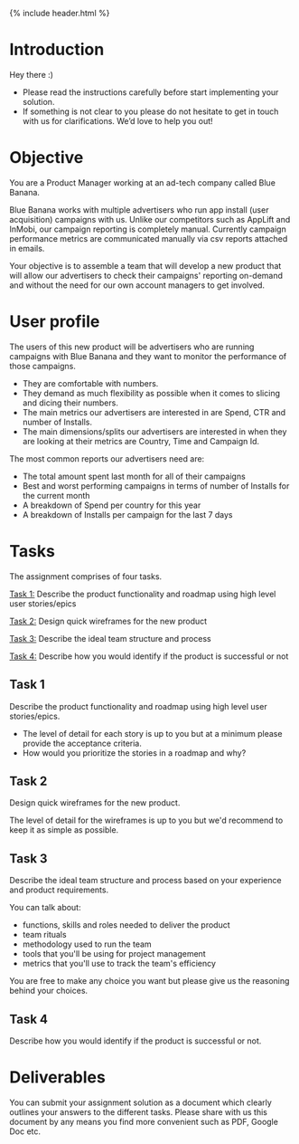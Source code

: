 {% include header.html %}

# Introduction 

Hey there :)

- Please read the instructions carefully before start implementing your solution.
- If something is not clear to you please do not hesitate to get in touch with us for clarifications. We’d love to help you out!

# Objective

You are a Product Manager working at an ad-tech company called Blue Banana.

Blue Banana works with multiple advertisers who run app install (user acquisition) campaigns with us. Unlike our competitors such as AppLift and InMobi, our campaign reporting is completely manual. Currently campaign performance metrics are communicated manually via csv reports attached in emails.

Your objective is to assemble a team that will develop a new product that will allow our advertisers to check their campaigns' reporting on-demand and without the need for our own account managers to get involved.

# User profile

The users of this new product will be advertisers who are running campaigns with Blue Banana and they want to monitor the performance of those campaigns. 

- They are comfortable with numbers.
- They demand as much flexibility as possible when it comes to slicing and dicing their numbers.
- The main metrics our advertisers are interested in are Spend, CTR and number of Installs.
- The main dimensions/splits our advertisers are interested in when they are looking at their metrics are Country, Time and Campaign Id.

The most common reports our advertisers need are:

- The total amount spent last month for all of their campaigns
- Best and worst performing campaigns in terms of number of Installs for the current month 
- A breakdown of Spend per country for this year
- A breakdown of Installs per campaign for the last 7 days 

# Tasks

The assignment comprises of four tasks.

[Task 1:](#task-1) Describe the product functionality and roadmap using high level user stories/epics 

[Task 2:](#task-2) Design quick wireframes for the new product 

[Task 3:](#task-3) Describe the ideal team structure and process 

[Task 4:](#task-4) Describe how you would identify if the product is successful or not 


## Task 1

Describe the product functionality and roadmap using high level user stories/epics. 
 
- The level of detail for each story is up to you but at a minimum please provide the acceptance criteria.
- How would you prioritize the stories in a roadmap and why?

## Task 2

Design quick wireframes for the new product. 

The level of detail for the wireframes is up to you but we'd recommend to keep it as simple as possible.  

## Task 3

Describe the ideal team structure and process based on your experience and product requirements. 

You can talk about:

- functions, skills and roles needed to deliver the product 
- team rituals
- methodology used to run the team 
- tools that you'll be using for project management
- metrics that you'll use to track the team's efficiency 

You are free to make any choice you want but please give us the reasoning behind your choices.

## Task 4

Describe how you would identify if the product is successful or not. 

# Deliverables

You can submit your assignment solution as a document which clearly outlines your answers to the different tasks. Please share with us this document by any means you find more convenient such as PDF, Google Doc etc.

